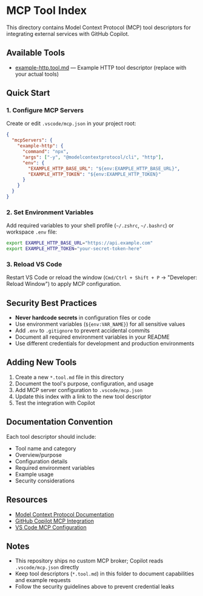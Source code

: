 # MCP Tool Index

This directory contains Model Context Protocol (MCP) tool descriptors for integrating external services with GitHub Copilot.

## Available Tools

- [example-http.tool.md](./example-http.tool.md) — Example HTTP tool descriptor (replace with your actual tools)

## Quick Start

### 1. Configure MCP Servers

Create or edit `.vscode/mcp.json` in your project root:

```json
{
  "mcpServers": {
    "example-http": {
      "command": "npx",
      "args": ["-y", "@modelcontextprotocol/cli", "http"],
      "env": {
        "EXAMPLE_HTTP_BASE_URL": "${env:EXAMPLE_HTTP_BASE_URL}",
        "EXAMPLE_HTTP_TOKEN": "${env:EXAMPLE_HTTP_TOKEN}"
      }
    }
  }
}
```

### 2. Set Environment Variables

Add required variables to your shell profile (`~/.zshrc`, `~/.bashrc`) or workspace `.env` file:

```bash
export EXAMPLE_HTTP_BASE_URL="https://api.example.com"
export EXAMPLE_HTTP_TOKEN="your-secret-token-here"
```

### 3. Reload VS Code

Restart VS Code or reload the window (`Cmd/Ctrl + Shift + P` → "Developer: Reload Window") to apply MCP configuration.

## Security Best Practices

- **Never hardcode secrets** in configuration files or code
- Use environment variables (`${env:VAR_NAME}`) for all sensitive values
- Add `.env` to `.gitignore` to prevent accidental commits
- Document all required environment variables in your README
- Use different credentials for development and production environments

## Adding New Tools

1. Create a new `*.tool.md` file in this directory
2. Document the tool's purpose, configuration, and usage
3. Add MCP server configuration to `.vscode/mcp.json`
4. Update this index with a link to the new tool descriptor
5. Test the integration with Copilot

## Documentation Convention

Each tool descriptor should include:

- Tool name and category
- Overview/purpose
- Configuration details
- Required environment variables
- Example usage
- Security considerations

## Resources

- [Model Context Protocol Documentation](https://modelcontextprotocol.io/)
- [GitHub Copilot MCP Integration](https://docs.github.com/en/copilot)
- [VS Code MCP Configuration](https://code.visualstudio.com/docs/copilot/copilot-mcp)

## Notes

- This repository ships no custom MCP broker; Copilot reads `.vscode/mcp.json` directly
- Keep tool descriptors (`*.tool.md`) in this folder to document capabilities and example requests
- Follow the security guidelines above to prevent credential leaks
